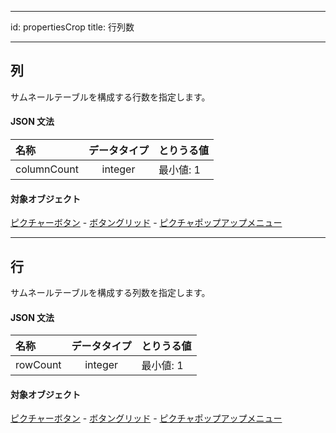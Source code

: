 - - -
id: propertiesCrop title: 行列数
- - -


## 列

サムネールテーブルを構成する行数を指定します。

#### JSON 文法

| 名称          | データタイプ  | とりうる値  |
|:----------- |:-------:| ------ |
| columnCount | integer | 最小値: 1 |

#### 対象オブジェクト

[ピクチャーボタン](pictureButton_overview.md) - [ボタングリッド](buttonGrid_overview.md) - [ピクチャポップアップメニュー](picturePopupMenu_overview.md)

---

## 行

サムネールテーブルを構成する列数を指定します。

#### JSON 文法

| 名称       | データタイプ  | とりうる値  |
|:-------- |:-------:| ------ |
| rowCount | integer | 最小値: 1 |

#### 対象オブジェクト

[ピクチャーボタン](pictureButton_overview.md) - [ボタングリッド](buttonGrid_overview.md) - [ピクチャポップアップメニュー](picturePopupMenu_overview.md)
